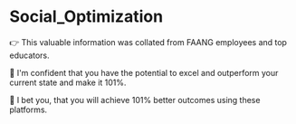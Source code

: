 # Social_Optimization

👉 This valuable information was collated from FAANG employees and top educators.

🌟 I'm confident that you have the potential to excel and outperform your current state and make it 101%.

💯 I bet you, that you will achieve 101% better outcomes using these platforms.
